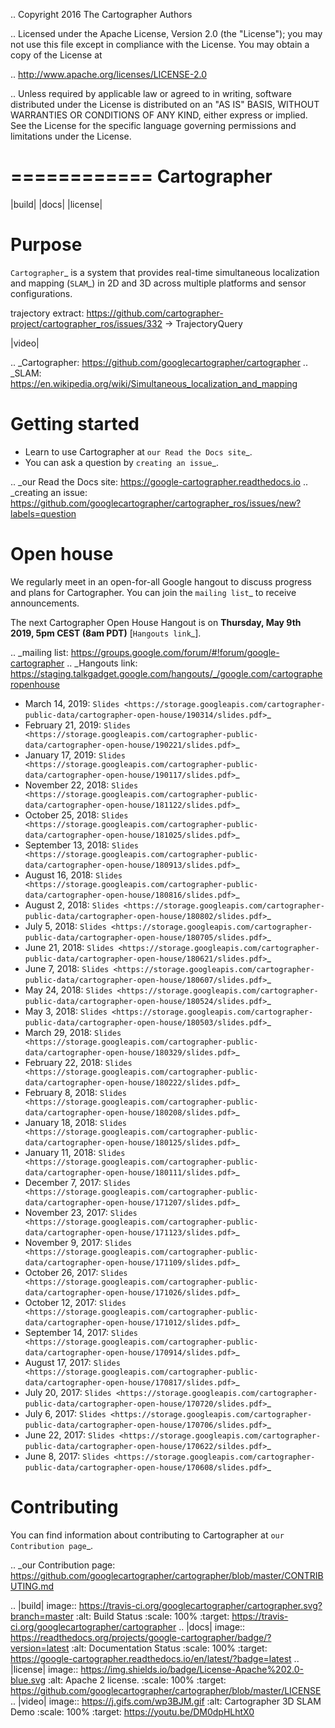 .. Copyright 2016 The Cartographer Authors

.. Licensed under the Apache License, Version 2.0 (the "License");
   you may not use this file except in compliance with the License.
   You may obtain a copy of the License at

..      http://www.apache.org/licenses/LICENSE-2.0

.. Unless required by applicable law or agreed to in writing, software
   distributed under the License is distributed on an "AS IS" BASIS,
   WITHOUT WARRANTIES OR CONDITIONS OF ANY KIND, either express or implied.
   See the License for the specific language governing permissions and
   limitations under the License.

============
Cartographer
============

|build| |docs| |license|

Purpose
=======

`Cartographer`_ is a system that provides real-time simultaneous localization
and mapping (`SLAM`_) in 2D and 3D across multiple platforms and sensor
configurations.

trajectory extract: https://github.com/cartographer-project/cartographer_ros/issues/332 -> TrajectoryQuery

|video|

.. _Cartographer: https://github.com/googlecartographer/cartographer
.. _SLAM: https://en.wikipedia.org/wiki/Simultaneous_localization_and_mapping

Getting started
===============

* Learn to use Cartographer at `our Read the Docs site`_.
* You can ask a question by `creating an issue`_.

.. _our Read the Docs site: https://google-cartographer.readthedocs.io
.. _creating an issue: https://github.com/googlecartographer/cartographer_ros/issues/new?labels=question

Open house
==========

We regularly meet in an open-for-all Google hangout to discuss progress and plans for Cartographer.
You can join the `mailing list`_ to receive announcements.

The next Cartographer Open House Hangout is on **Thursday, May 9th 2019, 5pm CEST (8am PDT)** [`Hangouts link`_].

.. _mailing list: https://groups.google.com/forum/#!forum/google-cartographer
.. _Hangouts link: https://staging.talkgadget.google.com/hangouts/_/google.com/cartographeropenhouse

- March 14, 2019: `Slides <https://storage.googleapis.com/cartographer-public-data/cartographer-open-house/190314/slides.pdf>`_
- February 21, 2019: `Slides <https://storage.googleapis.com/cartographer-public-data/cartographer-open-house/190221/slides.pdf>`_
- January 17, 2019: `Slides <https://storage.googleapis.com/cartographer-public-data/cartographer-open-house/190117/slides.pdf>`_
- November 22, 2018: `Slides <https://storage.googleapis.com/cartographer-public-data/cartographer-open-house/181122/slides.pdf>`_
- October 25, 2018: `Slides <https://storage.googleapis.com/cartographer-public-data/cartographer-open-house/181025/slides.pdf>`_
- September 13, 2018: `Slides <https://storage.googleapis.com/cartographer-public-data/cartographer-open-house/180913/slides.pdf>`_
- August 16, 2018: `Slides <https://storage.googleapis.com/cartographer-public-data/cartographer-open-house/180816/slides.pdf>`_
- August 2, 2018: `Slides <https://storage.googleapis.com/cartographer-public-data/cartographer-open-house/180802/slides.pdf>`_
- July 5, 2018: `Slides <https://storage.googleapis.com/cartographer-public-data/cartographer-open-house/180705/slides.pdf>`_
- June 21, 2018: `Slides <https://storage.googleapis.com/cartographer-public-data/cartographer-open-house/180621/slides.pdf>`_
- June 7, 2018: `Slides <https://storage.googleapis.com/cartographer-public-data/cartographer-open-house/180607/slides.pdf>`_
- May 24, 2018: `Slides <https://storage.googleapis.com/cartographer-public-data/cartographer-open-house/180524/slides.pdf>`_
- May 3, 2018: `Slides <https://storage.googleapis.com/cartographer-public-data/cartographer-open-house/180503/slides.pdf>`_
- March 29, 2018: `Slides <https://storage.googleapis.com/cartographer-public-data/cartographer-open-house/180329/slides.pdf>`_
- February 22, 2018: `Slides <https://storage.googleapis.com/cartographer-public-data/cartographer-open-house/180222/slides.pdf>`_
- February 8, 2018: `Slides <https://storage.googleapis.com/cartographer-public-data/cartographer-open-house/180208/slides.pdf>`_
- January 18, 2018: `Slides <https://storage.googleapis.com/cartographer-public-data/cartographer-open-house/180125/slides.pdf>`_
- January 11, 2018: `Slides <https://storage.googleapis.com/cartographer-public-data/cartographer-open-house/180111/slides.pdf>`_
- December 7, 2017: `Slides <https://storage.googleapis.com/cartographer-public-data/cartographer-open-house/171207/slides.pdf>`_
- November 23, 2017: `Slides <https://storage.googleapis.com/cartographer-public-data/cartographer-open-house/171123/slides.pdf>`_
- November 9, 2017: `Slides <https://storage.googleapis.com/cartographer-public-data/cartographer-open-house/171109/slides.pdf>`_
- October 26, 2017: `Slides <https://storage.googleapis.com/cartographer-public-data/cartographer-open-house/171026/slides.pdf>`_
- October 12, 2017: `Slides <https://storage.googleapis.com/cartographer-public-data/cartographer-open-house/171012/slides.pdf>`_
- September 14, 2017: `Slides <https://storage.googleapis.com/cartographer-public-data/cartographer-open-house/170914/slides.pdf>`_
- August 17, 2017: `Slides <https://storage.googleapis.com/cartographer-public-data/cartographer-open-house/170817/slides.pdf>`_
- July 20, 2017: `Slides <https://storage.googleapis.com/cartographer-public-data/cartographer-open-house/170720/slides.pdf>`_
- July 6, 2017: `Slides <https://storage.googleapis.com/cartographer-public-data/cartographer-open-house/170706/slides.pdf>`_
- June 22, 2017: `Slides <https://storage.googleapis.com/cartographer-public-data/cartographer-open-house/170622/sildes.pdf>`_
- June 8, 2017: `Slides <https://storage.googleapis.com/cartographer-public-data/cartographer-open-house/170608/slides.pdf>`_

Contributing
============

You can find information about contributing to Cartographer at `our Contribution
page`_.

.. _our Contribution page: https://github.com/googlecartographer/cartographer/blob/master/CONTRIBUTING.md

.. |build| image:: https://travis-ci.org/googlecartographer/cartographer.svg?branch=master
    :alt: Build Status
    :scale: 100%
    :target: https://travis-ci.org/googlecartographer/cartographer
.. |docs| image:: https://readthedocs.org/projects/google-cartographer/badge/?version=latest
    :alt: Documentation Status
    :scale: 100%
    :target: https://google-cartographer.readthedocs.io/en/latest/?badge=latest
.. |license| image:: https://img.shields.io/badge/License-Apache%202.0-blue.svg
     :alt: Apache 2 license.
     :scale: 100%
     :target: https://github.com/googlecartographer/cartographer/blob/master/LICENSE
.. |video| image:: https://j.gifs.com/wp3BJM.gif
    :alt: Cartographer 3D SLAM Demo
    :scale: 100%
    :target: https://youtu.be/DM0dpHLhtX0
